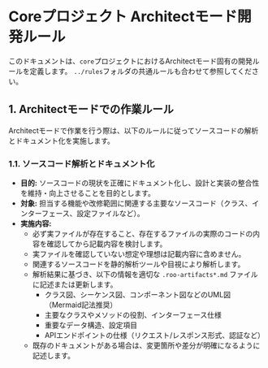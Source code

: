 # Coreプロジェクト Architectモード開発ルール

このドキュメントは、`core`プロジェクトにおけるArchitectモード固有の開発ルールを定義します。
`../rules`フォルダの共通ルールも合わせて参照してください。

## 1. Architectモードでの作業ルール

Architectモードで作業を行う際は、以下のルールに従ってソースコードの解析とドキュメント化を実施します。

### 1.1. ソースコード解析とドキュメント化

-   **目的:** ソースコードの現状を正確にドキュメント化し、設計と実装の整合性を維持・向上させることを目的とします。
-   **対象:** 担当する機能や改修範囲に関連する主要なソースコード（クラス、インターフェース、設定ファイルなど）。
-   **実施内容:**
    -   必ず実ファイルが存在すること、存在するファイルの実際のコードの内容を確認してから記載内容を検討します。
    -   実ファイルを確認していない想定や理想は記載内容に含めません。
    -   関連するソースコードを静的解析ツールや目視により解析します。
    -   解析結果に基づき、以下の情報を適切な `.roo-artifacts*.md` ファイルに記述または更新します。
        -   クラス図、シーケンス図、コンポーネント図などのUML図（Mermaid記法推奨）
        -   主要なクラスやメソッドの役割、インターフェース仕様
        -   重要なデータ構造、設定項目
        -   APIエンドポイントの仕様（リクエスト/レスポンス形式、認証など）
    -   既存のドキュメントがある場合は、変更箇所や差分が明確になるように記述します。

